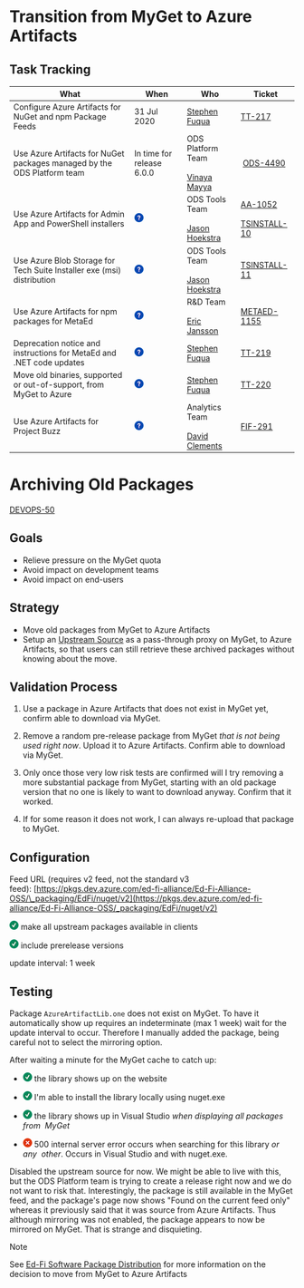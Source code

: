 # Transition from MyGet to Azure Artifacts

## Task Tracking

| What                                                                    | When                                                            | Who                                                                                                                       | Ticket                                                                                                                                                |
| ----------------------------------------------------------------------- | --------------------------------------------------------------- | ------------------------------------------------------------------------------------------------------------------------- | ----------------------------------------------------------------------------------------------------------------------------------------------------- |
| Configure Azure Artifacts for NuGet and npm Package Feeds               | 31 Jul 2020                                                     | [Stephen Fuqua](https://edfi.atlassian.net/wiki/people/5b7c806bfe42212a79620406?ref=confluence)                           | [TT-217](https://tracker.ed-fi.org/browse/TT-217?src=confmacro)                                                                                       |
| Use Azure Artifacts for NuGet packages managed by the ODS Platform team | In time for release 6.0.0                                       | ODS Platform Team<br><br>[Vinaya Mayya](https://edfi.atlassian.net/wiki/people/5c34ff2db4d5d75a3b51e1b9?ref=confluence) ​ | ​ [ODS-4490](https://tracker.ed-fi.org/browse/ODS-4490?src=confmacro)                                                                                 |
| Use Azure Artifacts for Admin App and PowerShell installers             | ![(question)](../../images/Continuous-Integration/question.png) | ODS Tools Team<br><br>[Jason Hoekstra](https://edfi.atlassian.net/wiki/people/609ea507c8c05a0069d493bc?ref=confluence)    | [AA-1052](https://tracker.ed-fi.org/browse/AA-1052?src=confmacro)<br><br> [TSINSTALL-10](https://tracker.ed-fi.org/browse/TSINSTALL-10?src=confmacro) |
| Use Azure Blob Storage for Tech Suite Installer exe (msi) distribution  | ![(question)](../../images/Continuous-Integration/question.png) | ODS Tools Team<br><br>[Jason Hoekstra](https://edfi.atlassian.net/wiki/people/609ea507c8c05a0069d493bc?ref=confluence)    | [TSINSTALL-11](https://tracker.ed-fi.org/browse/TSINSTALL-11?src=confmacro)                                                                           |
| Use Azure Artifacts for npm packages for MetaEd                         | ![(question)](../../images/Continuous-Integration/question.png) | R&D Team<br><br>[Eric Jansson](https://edfi.atlassian.net/wiki/people/5e976d699a3bf20c2daae0ec?ref=confluence)            | [METAED-1155](https://tracker.ed-fi.org/browse/METAED-1155?src=confmacro)                                                                             |
| Deprecation notice and instructions for MetaEd and .NET code updates    | ![(question)](../../images/Continuous-Integration/question.png) | [Stephen Fuqua](https://edfi.atlassian.net/wiki/people/5b7c806bfe42212a79620406?ref=confluence)                           | [TT-219](https://tracker.ed-fi.org/browse/TT-219?src=confmacro)                                                                                       |
| Move old binaries, supported or out-of-support, from MyGet to Azure     | ![(question)](../../images/Continuous-Integration/question.png) | [Stephen Fuqua](https://edfi.atlassian.net/wiki/people/5b7c806bfe42212a79620406?ref=confluence)                           | [TT-220](https://tracker.ed-fi.org/browse/TT-220?src=confmacro)                                                                                       |
| Use Azure Artifacts for Project Buzz                                    | ![(question)](../../images/Continuous-Integration/question.png) | Analytics Team<br><br>[David Clements](https://edfi.atlassian.net/wiki/people/5e8b85d6f5bd7d0b87afe95e?ref=confluence)    | [FIF-291](https://tracker.ed-fi.org/browse/FIF-291?src=confmacro)                                                                                     |

# Archiving Old Packages

[DEVOPS-50](https://tracker.ed-fi.org/browse/DEVOPS-50?src=confmacro)

## Goals

- Relieve pressure on the MyGet quota
- Avoid impact on development teams
- Avoid impact on end-users

## Strategy

- Move old packages from MyGet to Azure Artifacts
- Setup an [Upstream
  Source](https://docs.myget.org/docs/reference/upstream-sources) as a
  pass-through proxy on MyGet, to Azure Artifacts, so that users can still
  retrieve these archived packages without knowing about the move.

## Validation Process

1. Use a package in Azure Artifacts that does not exist in MyGet yet, confirm
   able to download via MyGet.
2. Remove a random pre-release package from MyGet _that is not being used right
   now_. Upload it to Azure Artifacts. Confirm able to download via MyGet.
3. Only once those very low risk tests are confirmed will I try removing a more
   substantial package from MyGet, starting with an old package version that no
   one is likely to want to download anyway. Confirm that it worked.

4. If for some reason it does not work, I can always re-upload that package to
   MyGet.

## Configuration

Feed URL (requires v2 feed, not the standard v3
feed): [https://pkgs.dev.azure.com/ed-fi-alliance/Ed-Fi-Alliance-OSS/\_packaging/EdFi/nuget/v2](https://pkgs.dev.azure.com/ed-fi-alliance/Ed-Fi-Alliance-OSS/_packaging/EdFi/nuget/v2)

![(tick)](../../images/Continuous-Integration/check.png)
make all upstream packages available in clients

![(tick)](../../images/Continuous-Integration/check.png)
include prerelease versions

update interval: 1 week

## Testing

Package `AzureArtifactLib.one` does not exist on MyGet. To have it automatically
show up requires an indeterminate (max 1 week) wait for the update interval to
occur. Therefore I manually added the package, being careful not to select the
mirroring option.

After waiting a minute for the MyGet cache to catch up:

- ![(tick)](../../images/Continuous-Integration/check.png)
  the library shows up on the website

- ![(tick)](../../images/Continuous-Integration/check.png)
  I'm able to install the library locally using nuget.exe

- ![(tick)](../../images/Continuous-Integration/check.png)
  the library shows up in Visual Studio *when displaying all packages from
   MyGet*

- ![(error)](../../images/Continuous-Integration/error.png)
  500 internal server error occurs when searching for this library *or any
   other*. Occurs in Visual Studio and with nuget.exe.

Disabled the upstream source for now. We might be able to live with this, but
the ODS Platform team is trying to create a release right now and we do not want
to risk that. Interestingly, the package is still available in the MyGet feed,
and the package's page now shows "Found on the current feed only" whereas it
previously said that it was source from Azure Artifacts. Thus although mirroring
was not enabled, the package appears to now be mirrored on MyGet. That is
strange and disquieting.

> [!NOTE]
> See [Ed-Fi Software Package
> Distribution](https://edfi.atlassian.net/wiki/spaces/SDLC/pages/19334447/Ed-Fi+Software+Package+Distribution#Ed-FiSoftwarePackageDistribution-NextSteps) for
> more information on the decision to move from MyGet to Azure Artifacts
